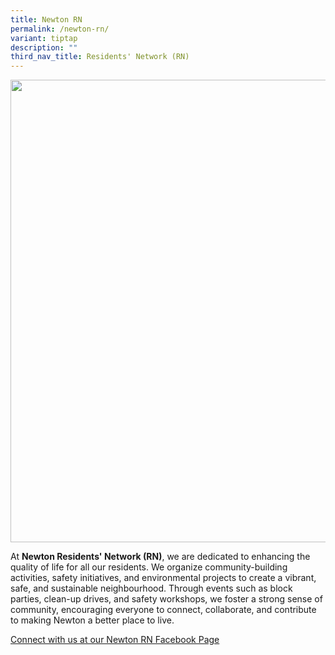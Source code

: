 ```yaml
---
title: Newton RN
permalink: /newton-rn/
variant: tiptap
description: ""
third_nav_title: Residents' Network (RN)
---
```

<div class="isomer-image-wrapper">
<img style="width: 740px; color: rgb(0, 0, 0); font-family: system-ui, -apple-system, &quot;system-ui&quot;, &quot;Segoe UI&quot;, Roboto, Oxygen, Ubuntu, Cantarell, &quot;Open Sans&quot;, &quot;Helvetica Neue&quot;, sans-serif; font-size: medium; font-style: normal; font-variant-ligatures: normal; font-variant-caps: normal; font-weight: 400; letter-spacing: normal; orphans: 2; text-align: start; text-indent: 0px; text-transform: none; widows: 2; word-spacing: 0px; -webkit-text-stroke-width: 0px; white-space: normal; text-decoration-thickness: initial; text-decoration-style: initial; text-decoration-color: initial;" height="auto" width="100%" src="https://moca.sgp1.cdn.digitaloceanspaces.com/Our%20Communities/64f70c0766a841db2709cbfd_25%2520%2526%252026%2520July%25202022(12).webp">
</div>
<p>At <strong>Newton Residents' Network (RN)</strong>, we are dedicated to
enhancing the quality of life for all our residents. We organize community-building
activities, safety initiatives, and environmental projects to create a
vibrant, safe, and sustainable neighbourhood. Through events such as block
parties, clean-up drives, and safety workshops, we foster a strong sense
of community, encouraging everyone to connect, collaborate, and contribute
to making Newton a better place to live.</p>
<p><a href="https://www.facebook.com/newtonresidents" rel="noopener noreferrer nofollow" target="_blank">Connect with us at our Newton RN Facebook Page</a>
</p>